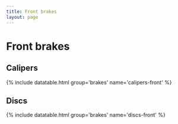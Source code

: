 ```yaml
---
title: Front brakes
layout: page
---
```


# Front brakes
## Calipers
{% include datatable.html group='brakes' name='calipers-front' %}

## Discs
{% include datatable.html group='brakes' name='discs-front' %}

